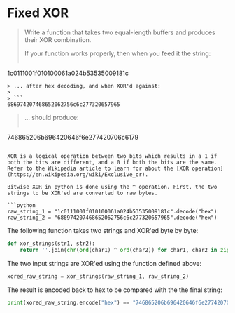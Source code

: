 # Fixed XOR

> Write a function that takes two equal-length buffers and produces their XOR combination.
>
> If your function works properly, then when you feed it the string:
>
> ```
1c0111001f010100061a024b53535009181c
```
> ... after hex decoding, and when XOR'd against:
>
> ```
686974207468652062756c6c277320657965
```
> ... should produce:
>
> ```
746865206b696420646f6e277420706c6179
```

XOR is a logical operation between two bits which results in a 1 if both the bits are different, and a 0 if both the bits are the same. Refer to the Wikipedia article to learn for about the [XOR operation](https://en.wikipedia.org/wiki/Exclusive_or).

Bitwise XOR in python is done using the ^ operation. First, the two strings to be XOR'ed are converted to raw bytes.

```python
raw_string_1 = "1c0111001f010100061a024b53535009181c".decode("hex")
raw_string_2 = "686974207468652062756c6c277320657965".decode("hex")
```

The following function takes two strings and XOR'ed byte by byte:
```python
def xor_strings(str1, str2):
    return ''.join(chr(ord(char1) ^ ord(char2)) for char1, char2 in zip(str1, str2))
```

The two input strings are XOR'ed using the function defined above:
```python
xored_raw_string = xor_strings(raw_string_1, raw_string_2)
```
The result is encoded back to hex to be compared with the the final string:

```python
print(xored_raw_string.encode("hex") == "746865206b696420646f6e277420706c6179")
```
